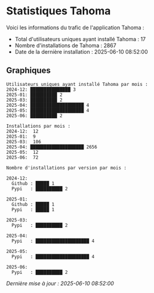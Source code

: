 # Statistiques Tahoma

Voici les informations du trafic de l'application Tahoma :
- Total d'utilisateurs uniques ayant installé Tahoma : 17
- Nombre d'installations de Tahoma : 2867
- Date de la dernière installation : 2025-06-10 08:52:00

## Graphiques
```
Utilisateurs uniques ayant installé Tahoma par mois :
2024-12: ███████████████ 3
2025-01: ██████████ 2
2025-03: ██████████ 2
2025-04: ████████████████████ 4
2025-05: ████████████████████ 4
2025-06: ██████████ 2
```

```
Installations par mois :
2024-12:  12
2025-01:  9
2025-03:  106
2025-04: ████████████████████ 2656
2025-05:  12
2025-06:  72
```

```
Nombre d'installations par version par mois :

2024-12:
  Github : █████ 1
  Pypi   : ██████████ 2

2025-01:
  Github : █████ 1
  Pypi   : █████ 1

2025-03:
  Pypi   : ██████████ 2

2025-04:
  Pypi   : ████████████████████ 4

2025-05:
  Pypi   : ████████████████████ 4

2025-06:
  Pypi   : ██████████ 2
```


*Dernière mise à jour : 2025-06-10 08:52:00*
